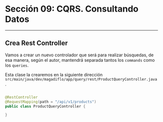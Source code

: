 # Sección 09: CQRS. Consultando Datos

---

## Crea Rest Controller

Vamos a crear un nuevo controlador que será para realizar búsquedas, de esa manera, según el autor, mantendrá separada
tantos los `commands` como los `queries`.

Esta clase la crearemos en la siguiente dirección
`src/main/java/dev/magadiflo/app/query/rest/ProductQueryController.java`.

````java

@RestController
@RequestMapping(path = "/api/v1/products")
public class ProductQueryController {

}
````